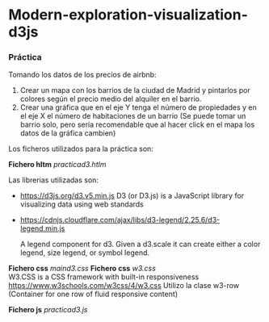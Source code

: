 # Modern-exploration-visualization-d3js


### Práctica

Tomando los datos de los precios de airbnb:
1. Crear un mapa con los barrios de la ciudad de Madrid y pintarlos por colores según el precio medio del alquiler en el barrio.
2. Crear una gráfica que en el eje Y tenga el número de propiedades y en el eje X el número de habitaciones de un barrio (Se puede tomar un barrio  solo, pero sería recomendable que al hacer click en el mapa los datos de la gráfica cambien)

Los ficheros utilizados para la práctica son:

**Fichero hltm** *practicad3.htlm*

Las librerias utilizadas son:
- https://d3js.org/d3.v5.min.js  D3 (or D3.js) is a JavaScript library for visualizing data using web standards
  
- https://cdnjs.cloudflare.com/ajax/libs/d3-legend/2.25.6/d3-legend.min.js

  A legend component for d3. Given a d3.scale it can create either a color legend, size legend, or symbol legend.
  
**Fichero css** *maind3.css*
**Fichero css** *w3.css*  
W3.CSS is a CSS framework with built-in responsiveness https://www.w3schools.com/w3css/4/w3.css
Utilizo la clase w3-row	(Container for one row of fluid responsive content)

**Fichero js** *practicad3.js*




